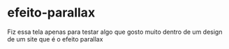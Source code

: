 # efeito-parallax
Fiz essa tela apenas para testar algo que gosto muito dentro de um design de um site que é o efeito parallax

